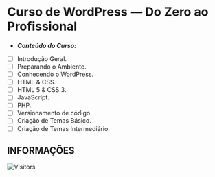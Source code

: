 <!-- TITLE -->
# Curso de WordPress — Do Zero ao Profissional

* ***Conteúdo do Curso:***

* [ ] Introdução Geral.
* [ ] Preparando o Ambiente.
* [ ] Conhecendo o WordPress.
* [ ] HTML & CSS.
* [ ] HTML 5 & CSS 3.
* [ ] JavaScript.
* [ ] PHP.
* [ ] Versionamento de código.
* [ ] Criação de Temas Básico.
* [ ] Criação de Temas Intermediário.

<!-- TABLE OF CONTENTS -->
<!-- ## TABELA DE CONTEÚDO -->

<!-- * [Vista por cima](#vista-por-cima) -->
<!--  * [Foto da tela](#foto-da-tela) -->
<!--  * [Links](#links) -->
<!-- * [Meu processo](#meu-processo) -->
<!--  * [Contraído com](#construido-com) -->
<!--  * [O que aprendi](#o-que-aprendi) -->
<!--  * [Desenvolvimento contínuo](#desenvolvimento-contínuo) -->
<!--  * [Recuso úteis](#recursos-úteis) -->
<!-- * [Autor](#autor) -->
<!-- * [Agradecimentos](#agradecimentos) -->
<!-- * [Informações](#informações) -->

<!-- OVERVIEW -->
<!-- ## VISTA POR CIMA -->

<!-- SCREENSHOT -->
<!-- ### FOTO DA TELA -->

<!-- LINKS -->
<!-- ### LINKS -->

<!-- MY PROCESS -->
<!-- ## MEU PROCESSO -->

<!-- BUILT WITH -->
<!-- ### CONSTRUÍDO COM -->

<!-- WHAT I LEARNED -->
<!-- ### O QUE APRENDI -->

<!-- CONTINUED DEVELOPMENT -->
<!-- ### DESENVOLVIMENTO CONTÍNUO -->

<!-- USEFUL RESOURCES -->
<!-- ### RECURSOS ÚTEIS -->

<!-- AUTHOR -->
<!-- ## AUTOR -->

<!-- ACKNOWLEDGMENTS -->
<!-- ## AGRADECIMENTOS -->

<!-- INFORMATION -->
## INFORMAÇÕES

![Visitors](https://api.visitorbadge.io/api/visitors?path=Devsgeeknerd%2Fwordpress-zp-fs&label=VISITANTES&labelColor=%23f9e64f&countColor=%23008000&style=plastic "Total de Visitas")
&nbsp;
<!-- ![followrs](https://img.shields.io/github/followers/Devsgeeknerd?style=plastic&label=SEGUIDORES&labelColor=f9e64f "Total de Seguidores") -->
&nbsp;
<!-- ![watchers](https://img.shields.io/github/watchers/Devsgeeknerd/?style=plastic&label=OBSERVADORES&labelColor=f9e64f "Total de Observadores") -->
&nbsp;
<!-- ![stars](https://img.shields.io/github/stars/Devsgeeknerd/?style=plastic&label=ESTRELAS&labelColor=f9e64f "Total de Estrelas Recebidas") -->
&nbsp;
<!-- ![forks](https://img.shields.io/github/forks/Devsgeeknerd/?style=plastic&label=BIFURCAÇÕES&labelColor=f9e64f "Total de Bifurcações") -->
&nbsp;
<!-- ![repo size](https://img.shields.io/github/repo-size/Devsgeeknerd/?style=plastic&label=TAMANHO&labelColor=f9e64f "Tamanho do Repositório") -->
&nbsp;
<!-- ![license](https://img.shields.io/github/license/Devsgeeknerd/?style=plastic&label=LICENÇA&labelColor=f9e64f "Licença do Repositório") -->
